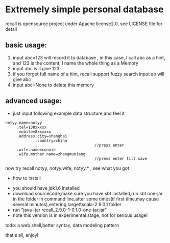 Extremely simple personal database  
=========================================
  
recall is opensource project under Apache license2.0, see LICENSE file for detail

basic usage:
------------------
1. input abc=123 will record it to database   , in this case, I call abc as a hint, and 123 is the content, I name the whole thing as a Memory
2. input abc will give 123
3. if you forget full name of a hint, recall support fuzzy search
input ab  will give abc  
4. input abc=None to delete this memory

advanced usage:
------------------
* just input following example data structure,and feel it   

```
notyy.name=notyy
     .tel=138xxxxx
     .mobile=8xxxxxx
     .address.city=shanghai
             .country=china
             .                         //press enter
     .wife.name=connie
     .wife.mother.name=zhangmuniang
                                       //press enter till save
 ```
 
 now try recall notyy, notyy.wife, notyy.*  , see what you got

* how to install
- you should have jdk1.6 installed  
- download sourcecode,make sure you have sbt installed,run sbt one-jar in the folder in command line,after some times(if first time,may cause several minutes),entering target\scala-2.9.0.1 folder  
- run "java -jar recall_2.9.0-1-0.1.0-one-jar.jar"   
- note this version is in experimental stage, not for serious usage!

todo:  a web shell,better syntax, data modeling pattern 

that's all, enjoy! 

